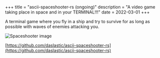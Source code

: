 +++
title = "ascii-spaceshooter-rs (ongoing)"
description = "A video game taking place in space and in your TERMINAL!!!"
date = 2022-03-01
+++

A terminal game where you fly in a ship and try to survive for as long as possible with waves of enemies attacking you.

![Spaceshooter image](/pix/spaceshooter.png)

[https://github.com/daslastic/ascii-spaceshooter-rs](https://github.com/daslastic/ascii-spaceshooter-rs)